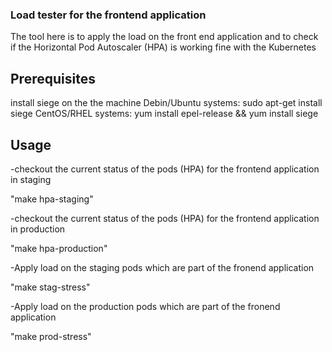 ### Load tester for the frontend application ###

The tool here is to apply the load on the front end application and to check
if the Horizontal Pod Autoscaler (HPA) is working fine with the Kubernetes


## Prerequisites

install siege on the the machine
Debin/Ubuntu systems: sudo apt-get install siege
CentOS/RHEL systems: yum install epel-release && yum install siege

## Usage

-checkout the current status of the pods (HPA) for the frontend application in staging

   "make hpa-staging"

-checkout the current status of the pods (HPA) for the frontend application in production

   "make hpa-production"

-Apply load on the staging pods which are part of the fronend application

   "make stag-stress"

-Apply load on the production pods which are part of the fronend application

   "make prod-stress"

